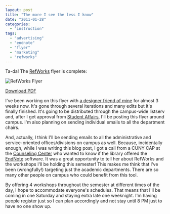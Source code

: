 ```yaml
---
layout: post
title: "The more I see the less I know"
date: "2011-01-28"
categories: 
  - "instruction"
tags: 
  - "advertising"
  - "endnote"
  - "flyer"
  - "marketing"
  - "refworks"
---
```


Ta-da! The [RefWorks](https://www.refworks.com/refworks2/) flyer is complete:

![RefWorks Flyer](/assets/img/refworks_-_flier_spring2011-231x300.png)

[Download PDF](/assets/file/refworks_-_flier_spring2011.pdf)

I've been working on this flyer with [a designer friend of mine](https://www.stephencaver.com/) for almost 3 weeks now. It's gone through several iterations and many edits but it's finally finished. It's going to be distributed through the campus-wide listserv and, after I get approval from [Student Affairs](https://www.lehman.cuny.edu/student-affairs/), I'll be posting this flyer around campus. I'm also planning on sending individual emails to all the department chairs.

And, actually, I think I'll be sending emails to all the administrative and service-oriented offices/divisions on campus as well. Because, incidentally enough, while I was writing this blog post, I got a call from a CUNY CAP at the [Counseling Center](https://www.lehman.cuny.edu/lehman/counseling-center/) who wanted to know if the library offered the [EndNote](https://www.endnote.com/) software. It was a great opportunity to tell her about RefWorks and the workshops I'll be holding this semester! This makes me think that I've been (wrongfully!) targeting just the academic departments. There are so many other people on campus who could benefit from this tool.

By offering 4 workshops throughout the semester at different times of the day, I hope to accommodate everyone's schedules. That means that I'll be coming in one Saturday and staying extra late one weeknight. I'm having people register just so I can plan accordingly and not stay until 8 PM just to have no one show up.
